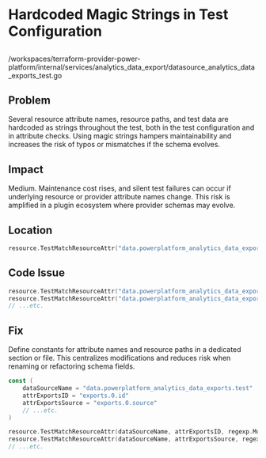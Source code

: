 # Hardcoded Magic Strings in Test Configuration

##

/workspaces/terraform-provider-power-platform/internal/services/analytics_data_export/datasource_analytics_data_exports_test.go

## Problem

Several resource attribute names, resource paths, and test data are hardcoded as strings throughout the test, both in the test configuration and in attribute checks. Using magic strings hampers maintainability and increases the risk of typos or mismatches if the schema evolves.

## Impact

Medium. Maintenance cost rises, and silent test failures can occur if underlying resource or provider attribute names change. This risk is amplified in a plugin ecosystem where provider schemas may evolve.

## Location

```go
resource.TestMatchResourceAttr("data.powerplatform_analytics_data_exports.test", "exports.0.id", regexp.MustCompile(helpers.GuidRegex))
```

## Code Issue

```go
resource.TestMatchResourceAttr("data.powerplatform_analytics_data_exports.test", "exports.0.id", regexp.MustCompile(helpers.GuidRegex)),
resource.TestMatchResourceAttr("data.powerplatform_analytics_data_exports.test", "exports.0.source", regexp.MustCompile(helpers.StringRegex)),
// ...etc.
```

## Fix

Define constants for attribute names and resource paths in a dedicated section or file. This centralizes modifications and reduces risk when renaming or refactoring schema fields.

```go
const (
    dataSourceName = "data.powerplatform_analytics_data_exports.test"
    attrExportsID = "exports.0.id"
    attrExportsSource = "exports.0.source"
    // ...etc.
)

resource.TestMatchResourceAttr(dataSourceName, attrExportsID, regexp.MustCompile(helpers.GuidRegex)),
resource.TestMatchResourceAttr(dataSourceName, attrExportsSource, regexp.MustCompile(helpers.StringRegex)),
// ...etc.
```
